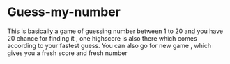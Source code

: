 # Guess-my-number
This is basically a game of guessing number between 1 to 20 and you have 20 chance for finding it , one highscore is also there which comes according to your fastest guess. You can also go for new game , which gives you a fresh score and fresh number
